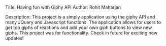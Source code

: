 Title: Having fun with Giphy API
Author: Rohit Maharjan

Description: This project is a simply application using the giphy API and many JQuery and Javascript functions. The application allows for users to get top giphs of reactions and add your own giph buttons to view new giphs.  This project was for functionality.  Check in future for exciting new updates!